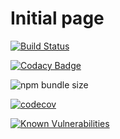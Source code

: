 # Initial page

[![Build Status](https://travis-ci.com/doronnahum/check-abilities.svg?branch=master)](https://travis-ci.com/doronnahum/check-abilities)

[![Codacy Badge](https://api.codacy.com/project/badge/Grade/45005f2e2b334040abc2787b0dd25954)](https://www.codacy.com?utm_source=github.com&amp;utm_medium=referral&amp;utm_content=doronnahum/check-abilities&amp;utm_campaign=Badge_Grade)

![npm bundle size](https://img.shields.io/bundlephobia/minzip/check-abilities)

[![codecov](https://codecov.io/gh/doronnahum/check-abilities/branch/master/graph/badge.svg)](https://codecov.io/gh/doronnahum/check-abilities)

[![Known Vulnerabilities](https://snyk.io/test/github/doronnahum/check-abilities/badge.svg?targetFile=package.json)](https://snyk.io/test/github/doronnahum/check-abilities?targetFile=package.json)
